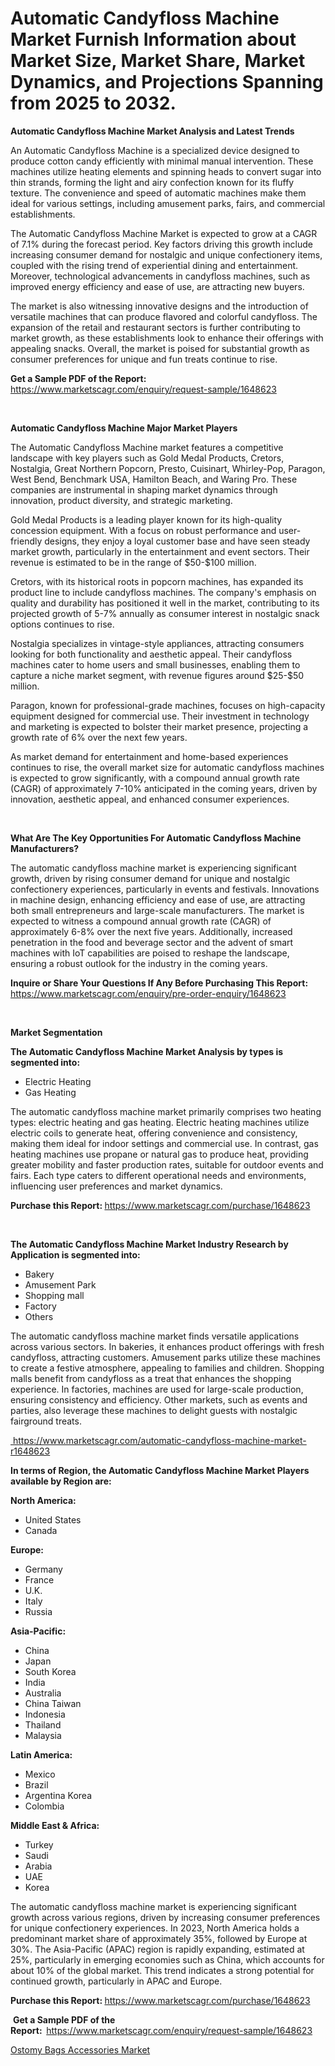 <p><h1>Automatic Candyfloss Machine Market Furnish Information about Market Size, Market Share, Market Dynamics, and Projections Spanning from 2025 to 2032.</h1></p><p><strong>Automatic Candyfloss Machine Market Analysis and Latest Trends</strong></p>
<p><p>An Automatic Candyfloss Machine is a specialized device designed to produce cotton candy efficiently with minimal manual intervention. These machines utilize heating elements and spinning heads to convert sugar into thin strands, forming the light and airy confection known for its fluffy texture. The convenience and speed of automatic machines make them ideal for various settings, including amusement parks, fairs, and commercial establishments.</p><p>The Automatic Candyfloss Machine Market is expected to grow at a CAGR of 7.1% during the forecast period. Key factors driving this growth include increasing consumer demand for nostalgic and unique confectionery items, coupled with the rising trend of experiential dining and entertainment. Moreover, technological advancements in candyfloss machines, such as improved energy efficiency and ease of use, are attracting new buyers.</p><p>The market is also witnessing innovative designs and the introduction of versatile machines that can produce flavored and colorful candyfloss. The expansion of the retail and restaurant sectors is further contributing to market growth, as these establishments look to enhance their offerings with appealing snacks. Overall, the market is poised for substantial growth as consumer preferences for unique and fun treats continue to rise.</p></p>
<p><strong>Get a Sample PDF of the Report:&nbsp;</strong> <a href="https://www.marketscagr.com/enquiry/request-sample/1648623?utm_campaign=2990&utm_medium=2&utm_source=Github&utm_content=ia&utm_term=25032025&utm_id=automatic-candyfloss-machine">https://www.marketscagr.com/enquiry/request-sample/1648623</a></p>
<p>&nbsp;</p>
<p><strong>Automatic Candyfloss Machine Major Market Players</strong></p>
<p><p>The Automatic Candyfloss Machine market features a competitive landscape with key players such as Gold Medal Products, Cretors, Nostalgia, Great Northern Popcorn, Presto, Cuisinart, Whirley-Pop, Paragon, West Bend, Benchmark USA, Hamilton Beach, and Waring Pro. These companies are instrumental in shaping market dynamics through innovation, product diversity, and strategic marketing.</p><p>Gold Medal Products is a leading player known for its high-quality concession equipment. With a focus on robust performance and user-friendly designs, they enjoy a loyal customer base and have seen steady market growth, particularly in the entertainment and event sectors. Their revenue is estimated to be in the range of $50-$100 million.</p><p>Cretors, with its historical roots in popcorn machines, has expanded its product line to include candyfloss machines. The company's emphasis on quality and durability has positioned it well in the market, contributing to its projected growth of 5-7% annually as consumer interest in nostalgic snack options continues to rise.</p><p>Nostalgia specializes in vintage-style appliances, attracting consumers looking for both functionality and aesthetic appeal. Their candyfloss machines cater to home users and small businesses, enabling them to capture a niche market segment, with revenue figures around $25-$50 million.</p><p>Paragon, known for professional-grade machines, focuses on high-capacity equipment designed for commercial use. Their investment in technology and marketing is expected to bolster their market presence, projecting a growth rate of 6% over the next few years.</p><p>As market demand for entertainment and home-based experiences continues to rise, the overall market size for automatic candyfloss machines is expected to grow significantly, with a compound annual growth rate (CAGR) of approximately 7-10% anticipated in the coming years, driven by innovation, aesthetic appeal, and enhanced consumer experiences.</p></p>
<p>&nbsp;</p>
<p><strong>What Are The Key Opportunities For Automatic Candyfloss Machine Manufacturers?</strong></p>
<p><p>The automatic candyfloss machine market is experiencing significant growth, driven by rising consumer demand for unique and nostalgic confectionery experiences, particularly in events and festivals. Innovations in machine design, enhancing efficiency and ease of use, are attracting both small entrepreneurs and large-scale manufacturers. The market is expected to witness a compound annual growth rate (CAGR) of approximately 6-8% over the next five years. Additionally, increased penetration in the food and beverage sector and the advent of smart machines with IoT capabilities are poised to reshape the landscape, ensuring a robust outlook for the industry in the coming years.</p></p>
<p><strong>Inquire or Share Your Questions If Any Before Purchasing This Report:</strong> <a href="https://www.marketscagr.com/enquiry/pre-order-enquiry/1648623?utm_campaign=2990&utm_medium=2&utm_source=Github&utm_content=ia&utm_term=25032025&utm_id=automatic-candyfloss-machine">https://www.marketscagr.com/enquiry/pre-order-enquiry/1648623</a></p>
<p>&nbsp;</p>
<p><strong>Market Segmentation</strong></p>
<p><strong>The Automatic Candyfloss Machine Market Analysis by types is segmented into:</strong></p>
<p><ul><li>Electric Heating</li><li>Gas Heating</li></ul></p>
<p><p>The automatic candyfloss machine market primarily comprises two heating types: electric heating and gas heating. Electric heating machines utilize electric coils to generate heat, offering convenience and consistency, making them ideal for indoor settings and commercial use. In contrast, gas heating machines use propane or natural gas to produce heat, providing greater mobility and faster production rates, suitable for outdoor events and fairs. Each type caters to different operational needs and environments, influencing user preferences and market dynamics.</p></p>
<p><strong>Purchase this Report:&nbsp;</strong><a href="https://www.marketscagr.com/purchase/1648623?utm_campaign=2990&utm_medium=2&utm_source=Github&utm_content=ia&utm_term=25032025&utm_id=automatic-candyfloss-machine">https://www.marketscagr.com/purchase/1648623</a></p>
<p>&nbsp;</p>
<p><strong>The Automatic Candyfloss Machine Market Industry Research by Application is segmented into:</strong></p>
<p><ul><li>Bakery</li><li>Amusement Park</li><li>Shopping mall</li><li>Factory</li><li>Others</li></ul></p>
<p><p>The automatic candyfloss machine market finds versatile applications across various sectors. In bakeries, it enhances product offerings with fresh candyfloss, attracting customers. Amusement parks utilize these machines to create a festive atmosphere, appealing to families and children. Shopping malls benefit from candyfloss as a treat that enhances the shopping experience. In factories, machines are used for large-scale production, ensuring consistency and efficiency. Other markets, such as events and parties, also leverage these machines to delight guests with nostalgic fairground treats.</p></p>
<p><a href="https://www.marketscagr.com/automatic-candyfloss-machine-market-r1648623?utm_campaign=2990&utm_medium=2&utm_source=Github&utm_content=ia&utm_term=25032025&utm_id=automatic-candyfloss-machine">&nbsp;https://www.marketscagr.com/automatic-candyfloss-machine-market-r1648623</a></p>
<p><strong>In terms of Region, the Automatic Candyfloss Machine Market Players available by Region are:</strong></p>
<p>
    <p> <strong> North America: </strong>
        <ul>
            <li>United States</li>
            <li>Canada</li>
        </ul>
        </p> 
    <p> <strong> Europe: </strong>
        <ul>
            <li>Germany</li>
            <li>France</li>
            <li>U.K.</li>
            <li>Italy</li>
            <li>Russia</li>
        </ul>
        </p> 
    <p> <strong> Asia-Pacific: </strong>
        <ul>
            <li>China</li>
            <li>Japan</li>
            <li>South Korea</li>
            <li>India</li>
            <li>Australia</li>
            <li>China Taiwan</li>
            <li>Indonesia</li>
            <li>Thailand</li>
            <li>Malaysia</li>
        </ul>
        </p> 
    <p> <strong> Latin America: </strong>
        <ul>
            <li>Mexico</li>
            <li>Brazil</li>
            <li>Argentina Korea</li>
            <li>Colombia</li>
        </ul>
        </p> 
    <p> <strong> Middle East & Africa: </strong>
        <ul>
            <li>Turkey</li>
            <li>Saudi</li>
            <li>Arabia</li>
            <li>UAE</li>
            <li>Korea</li>
        </ul>
    </p>
    </p>
<p><p>The automatic candyfloss machine market is experiencing significant growth across various regions, driven by increasing consumer preferences for unique confectionery experiences. In 2023, North America holds a predominant market share of approximately 35%, followed by Europe at 30%. The Asia-Pacific (APAC) region is rapidly expanding, estimated at 25%, particularly in emerging economies such as China, which accounts for about 10% of the global market. This trend indicates a strong potential for continued growth, particularly in APAC and Europe.</p></p>
<p><strong>Purchase this Report: </strong><a href="https://www.marketscagr.com/purchase/1648623?utm_campaign=2990&utm_medium=2&utm_source=Github&utm_content=ia&utm_term=25032025&utm_id=automatic-candyfloss-machine">https://www.marketscagr.com/purchase/1648623</a></p>
<p>&nbsp;<strong>Get a Sample PDF of the Report:&nbsp;&nbsp;</strong><a href="https://www.marketscagr.com/enquiry/request-sample/1648623?utm_campaign=2990&utm_medium=2&utm_source=Github&utm_content=ia&utm_term=25032025&utm_id=automatic-candyfloss-machine">https://www.marketscagr.com/enquiry/request-sample/1648623</a></p>
<p><strong></strong></p>
<p><p><a href="https://github.com/scaseiargas/Market-Research-Report-List-1/blob/main/ostomy-bags-accessories-market.md?utm_campaign=2990&utm_medium=2&utm_source=Github&utm_content=ia&utm_term=25032025&utm_id=automatic-candyfloss-machine">Ostomy Bags Accessories Market</a></p></p>
